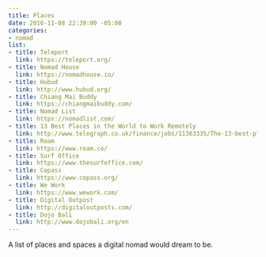 ```yaml
---
title: Places
date: 2016-11-08 22:39:00 -05:00
categories:
- nomad
list:
- title: Teleport
  link: https://teleport.org/
- title: Nomad House
  link: https://nomadhouse.io/
- title: Hubud
  link: http://www.hubud.org/
- title: Chiang Mai Buddy
  link: https://chiangmaibuddy.com/
- title: Nomad List
  link: https://nomadlist.com/
- title: 13 Best Places in the World to Work Remotely
  link: http://www.telegraph.co.uk/finance/jobs/11363335/The-13-best-places-in-the-world-to-work-remotely.html
- title: Roam
  link: https://www.roam.co/
- title: Surf Office
  link: https://www.thesurfoffice.com/
- title: Copass
  link: https://www.copass.org/
- title: We Work
  link: https://www.wework.com/
- title: Digital Outpost
  link: http://digitaloutposts.com/
- title: Dojo Bali
  link: http://www.dojobali.org/en
---
```


A list of places and spaces a digital nomad would dream to be.